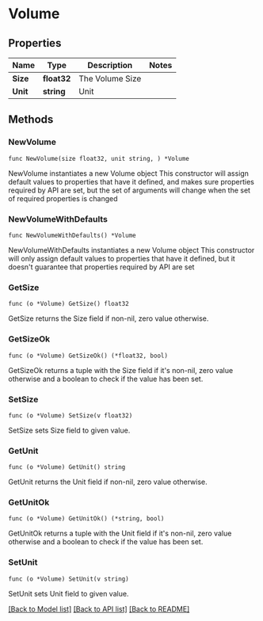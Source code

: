 # Volume

## Properties

Name | Type | Description | Notes
------------ | ------------- | ------------- | -------------
**Size** | **float32** | The Volume Size | 
**Unit** | **string** | Unit | 

## Methods

### NewVolume

`func NewVolume(size float32, unit string, ) *Volume`

NewVolume instantiates a new Volume object
This constructor will assign default values to properties that have it defined,
and makes sure properties required by API are set, but the set of arguments
will change when the set of required properties is changed

### NewVolumeWithDefaults

`func NewVolumeWithDefaults() *Volume`

NewVolumeWithDefaults instantiates a new Volume object
This constructor will only assign default values to properties that have it defined,
but it doesn't guarantee that properties required by API are set

### GetSize

`func (o *Volume) GetSize() float32`

GetSize returns the Size field if non-nil, zero value otherwise.

### GetSizeOk

`func (o *Volume) GetSizeOk() (*float32, bool)`

GetSizeOk returns a tuple with the Size field if it's non-nil, zero value otherwise
and a boolean to check if the value has been set.

### SetSize

`func (o *Volume) SetSize(v float32)`

SetSize sets Size field to given value.


### GetUnit

`func (o *Volume) GetUnit() string`

GetUnit returns the Unit field if non-nil, zero value otherwise.

### GetUnitOk

`func (o *Volume) GetUnitOk() (*string, bool)`

GetUnitOk returns a tuple with the Unit field if it's non-nil, zero value otherwise
and a boolean to check if the value has been set.

### SetUnit

`func (o *Volume) SetUnit(v string)`

SetUnit sets Unit field to given value.



[[Back to Model list]](../README.md#documentation-for-models) [[Back to API list]](../README.md#documentation-for-api-endpoints) [[Back to README]](../README.md)


